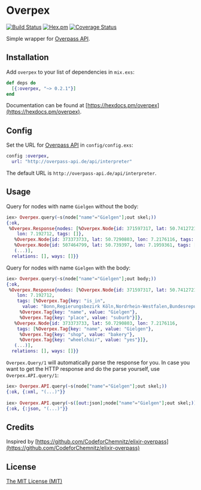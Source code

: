 # Overpex

[![Build Status](https://travis-ci.org/brunoasantos/overpex.svg?branch=master)](https://travis-ci.org/brunoasantos/overpex)
[![Hex.pm](https://img.shields.io/hexpm/v/overpex.svg)](https://hex.pm/packages/overpex)
[![Coverage Status](https://coveralls.io/repos/github/brunoasantos/overpex/badge.svg?branch=master)](https://coveralls.io/github/brunoasantos/overpex?branch=master)

Simple wrapper for [Overpass API](https://wiki.openstreetmap.org/wiki/Overpass_API).

## Installation

Add `overpex` to your list of dependencies in `mix.exs`:

```elixir
def deps do
  [{:overpex, "~> 0.2.1"}]
end
```

Documentation can be found at [https://hexdocs.pm/overpex](https://hexdocs.pm/overpex).

## Config

Set the URL for [Overpass API](https://wiki.openstreetmap.org/wiki/Overpass_API) in `config/config.exs`:

```elixir
config :overpex,
  url: "http://overpass-api.de/api/interpreter"
```

The default URL is `http://overpass-api.de/api/interpreter`.

## Usage

Query for nodes with name `Gielgen` without the body:

```elixir
iex> Overpex.query(~s(node["name"="Gielgen"];out skel;))
{:ok,
 %Overpex.Response{nodes: [%Overpex.Node{id: 371597317, lat: 50.7412721,
    lon: 7.192712, tags: []},
   %Overpex.Node{id: 373373733, lat: 50.7290803, lon: 7.2176116, tags: []},
   %Overpex.Node{id: 507464799, lat: 50.739397, lon: 7.1959361, tags: []},
   (...)],
  relations: [], ways: []}}
```

Query for nodes with name `Gielgen` with the body:

```elixir
iex> Overpex.query(~s(node["name"="Gielgen"];out body;))
{:ok,
 %Overpex.Response{nodes: [%Overpex.Node{id: 371597317, lat: 50.7412721,
    lon: 7.192712,
    tags: [%Overpex.Tag{key: "is_in",
      value: "Bonn,Regierungsbezirk Köln,Nordrhein-Westfalen,Bundesrepublik Deutschland,Europe"},
     %Overpex.Tag{key: "name", value: "Gielgen"},
     %Overpex.Tag{key: "place", value: "suburb"}]},
   %Overpex.Node{id: 373373733, lat: 50.7290803, lon: 7.2176116,
    tags: [%Overpex.Tag{key: "name", value: "Gielgen"},
     %Overpex.Tag{key: "shop", value: "bakery"},
     %Overpex.Tag{key: "wheelchair", value: "yes"}]},
   (...)],
  relations: [], ways: []}}
```

`Overpex.Query/1` will automatically parse the response for you. In case you want to get the HTTP response and do the parse yourself, use `Overpex.API.query/1`:

```elixir
iex> Overpex.API.query(~s(node["name"="Gielgen"];out skel;))
{:ok, {:xml, "(...)"}}
  
iex> Overpex.API.query(~s([out:json];node["name"="Gielgen"];out skel;))
{:ok, {:json, "(...)"}}
```

## Credits

Inspired by [https://github.com/CodeforChemnitz/elixir-overpass](https://github.com/CodeforChemnitz/elixir-overpass)

## License

[The MIT License (MIT)](https://github.com/brunoasantos/overpex/blob/master/LICENSE)
